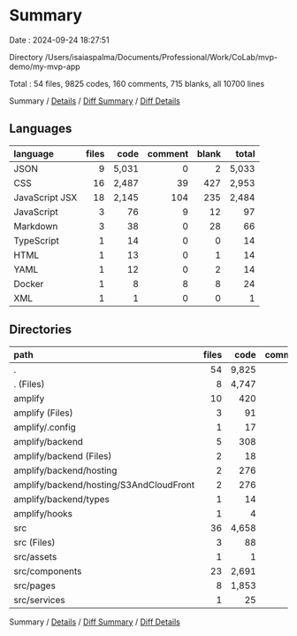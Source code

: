 # Summary

Date : 2024-09-24 18:27:51

Directory /Users/isaiaspalma/Documents/Professional/Work/CoLab/mvp-demo/my-mvp-app

Total : 54 files,  9825 codes, 160 comments, 715 blanks, all 10700 lines

Summary / [Details](details.md) / [Diff Summary](diff.md) / [Diff Details](diff-details.md)

## Languages
| language | files | code | comment | blank | total |
| :--- | ---: | ---: | ---: | ---: | ---: |
| JSON | 9 | 5,031 | 0 | 2 | 5,033 |
| CSS | 16 | 2,487 | 39 | 427 | 2,953 |
| JavaScript JSX | 18 | 2,145 | 104 | 235 | 2,484 |
| JavaScript | 3 | 76 | 9 | 12 | 97 |
| Markdown | 3 | 38 | 0 | 28 | 66 |
| TypeScript | 1 | 14 | 0 | 0 | 14 |
| HTML | 1 | 13 | 0 | 1 | 14 |
| YAML | 1 | 12 | 0 | 2 | 14 |
| Docker | 1 | 8 | 8 | 8 | 24 |
| XML | 1 | 1 | 0 | 0 | 1 |

## Directories
| path | files | code | comment | blank | total |
| :--- | ---: | ---: | ---: | ---: | ---: |
| . | 54 | 9,825 | 160 | 715 | 10,700 |
| . (Files) | 8 | 4,747 | 10 | 39 | 4,796 |
| amplify | 10 | 420 | 0 | 6 | 426 |
| amplify (Files) | 3 | 91 | 0 | 2 | 93 |
| amplify/.config | 1 | 17 | 0 | 0 | 17 |
| amplify/backend | 5 | 308 | 0 | 0 | 308 |
| amplify/backend (Files) | 2 | 18 | 0 | 0 | 18 |
| amplify/backend/hosting | 2 | 276 | 0 | 0 | 276 |
| amplify/backend/hosting/S3AndCloudFront | 2 | 276 | 0 | 0 | 276 |
| amplify/backend/types | 1 | 14 | 0 | 0 | 14 |
| amplify/hooks | 1 | 4 | 0 | 4 | 8 |
| src | 36 | 4,658 | 150 | 670 | 5,478 |
| src (Files) | 3 | 88 | 11 | 21 | 120 |
| src/assets | 1 | 1 | 0 | 0 | 1 |
| src/components | 23 | 2,691 | 79 | 388 | 3,158 |
| src/pages | 8 | 1,853 | 53 | 253 | 2,159 |
| src/services | 1 | 25 | 7 | 8 | 40 |

Summary / [Details](details.md) / [Diff Summary](diff.md) / [Diff Details](diff-details.md)